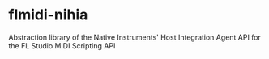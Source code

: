 # flmidi-nihia
 Abstraction library of the Native Instruments' Host Integration Agent API for the FL Studio MIDI Scripting API

